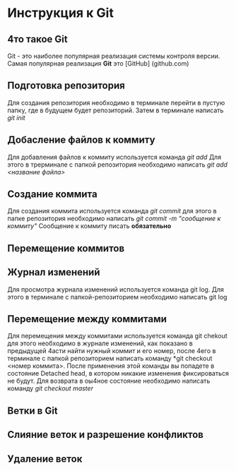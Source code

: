 # Инструкция к Git

## 4то такое Git
Git - это наиболее популярная реализация системы контроля версии. Самая популярная реализация **Git** это [GitHub] (github.com)

## Подготовка репозитория
Для создания репозитория необходимо в терминале перейти в пустую папку, где в будущем будет репозиторий. Затем в терминале написать *git init*

## Добасление файлов к коммиту
Для добавления файлов к коммиту используется команда *git add* Для этого в трерминале с папкой репозитория необходимо написать *git add <название файла>*

## Создание коммита
Для создания коммита используется команда *git commit* для этого в папке репозитория необходимо написать *git commit -m "сообщение к коммиту"* Сообщение к коммиту писать **обязательно** 

## Перемещение коммитов

## Журнал изменений
Для просмотра журнала изменений используется команда git log. Для этого в терминале с папкой-репозиторием необходимо написать git log

## Перемещение между коммитами
Для перемещения между коммитами используется команда git chekout для этого необходимо в журнале изменений, как показано в предыдущей 4асти найти нужный коммит и его номер, после 4его в терминале с папкой репозиторием написать команду *git checkout <номер коммита>. После применения этой команды  вы попадете в состояние Detached head, в котором никакие изменения фиксироваться не будут. Для возврата в оы4ное состояние необходимо написать команду *git checkout master*

## Ветки в Git

## Слияние веток и разрешение конфликтов

## Удаление веток
